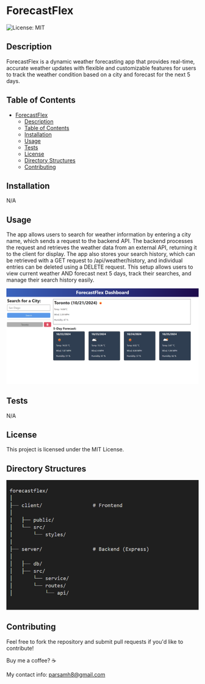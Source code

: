 # ForecastFlex

  ![License: MIT](https://img.shields.io/badge/License-MIT-cyan.svg)

## Description
ForecastFlex is a dynamic weather forecasting app that provides real-time, accurate weather updates with flexible and customizable features for users to track the weather condition based on a city and forecast for the next 5 days.


## Table of Contents

- [ForecastFlex](#forecastflex)
  - [Description](#description)
  - [Table of Contents](#table-of-contents)
  - [Installation](#installation)
  - [Usage](#usage)
  - [Tests](#tests)
  - [License](#license)
  - [Directory Structures](#directory-structures)
  - [Contributing](#contributing)


## Installation
N/A

## Usage

The app allows users to search for weather information by entering a city name, which sends a request to the backend API. The backend processes the request and retrieves the weather data from an external API, returning it to the client for display. The app also stores your search history, which can be retrieved with a GET request to /api/weather/history, and individual entries can be deleted using a DELETE request. This setup allows users to view current weather AND forecast next 5 days, track their searches, and manage their search history easily.

![alt text](image.png)

## Tests

N/A


## License

This project is licensed under the MIT License.


## Directory Structures
![alt text](assets/dir-stru.png)


## Contributing

Feel free to fork the repository and submit pull requests if you'd like to contribute!

Buy me a coffee? ☕

My contact info: parsamh8@gmail.com